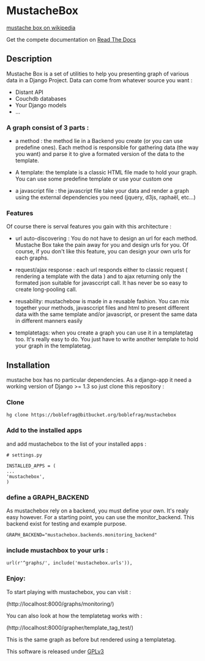 #  MustacheBox

[mustache box on wikipedia](http://fr.wikipedia.org/wiki/Bo%C3%AEte_%C3%A0_moustaches)

Get the compete documentation on [Read The Docs](https://mustachebox.readthedocs.org/en/latest/)

## Description

Mustache Box is a set of utilities to help you presenting graph of
various data in a Django Project. Data can come from whatever source you want :

* Distant API
* Couchdb databases
* Your Django models
* ...

### A graph consist of 3 parts :

* a method : the method lie in a Backend you create (or you can use
  predefine ones). Each method is responsible for gathering data (the
  way you want) and parse it to give a formated version of the data to
  the template.

* A template: the template is a classic HTML file made to hold your
graph. You can use some predefine template or use your custom one

* a javascript file : the javascript file take your data and render a
  graph using the external dependencies you need (jquery, d3js, raphaël, etc...)

### Features

Of course there is serval features you gain with this architecture :

* url auto-discovering : You do not have to design an url for each
  method. Mustache Box take the pain away for you and design urls for
  you. Of course, if you don't like this feature, you can design your
  own urls for each graphs.

* request/ajax response : each url responds either to classic request
  ( rendering a template with the data ) and to ajax returning only
  the formated json suitable for javasccript call. It has never be so
  easy to create long-pooling call.

* reusability: mustachebow is made in a reusable fashion. You can mix
  together your methods, javasccript files and html to present
  different data with the same template and/or javascript, or present
  the same data in different manners easily

* templatetags: when you create a graph you can use it in a
  templatetag too. It's really easy to do. You just have to write
  another template to hold your graph in the templatetag.

## Installation

mustache box has no particular dependencies.
As a django-app it need a working version of Django >= 1.3
so just clone this repository :

### Clone

    hg clone https://boblefrag@bitbucket.org/boblefrag/mustachebox

### Add to the installed apps

and add mustachebox to the list of your installed apps :

    # settings.py

    INSTALLED_APPS = (
    ...
    'mustachebox',
    )

### define a GRAPH_BACKEND

As mustachebox rely on a backend, you must define your own. It's realy
easy however. For a starting point, you can use the
monitor_backend. This backend exist for testing and example purpose.

    GRAPH_BACKEND="mustachebox.backends.monitoring_backend"

### include mustachbox to your urls :

    url(r'^graphs/', include('mustachebox.urls')),

### Enjoy:

To start playing with mustachebox, you can visit :

(http://localhost:8000/graphs/monitoring/)

You can also look at how the templatetag works with :

(http://localhost:8000/grapher/template_tag_test/)

This is the same graph as before but rendered using a templatetag.

This software is released under [GPLv3](http://www.gnu.org/licenses/gpl.html)

